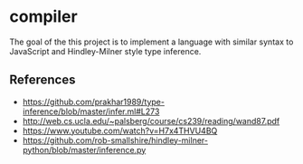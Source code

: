 # compiler

The goal of the this project is to implement a language with similar
syntax to JavaScript and Hindley-Milner style type inference.

## References

- https://github.com/prakhar1989/type-inference/blob/master/infer.ml#L273
- http://web.cs.ucla.edu/~palsberg/course/cs239/reading/wand87.pdf
- https://www.youtube.com/watch?v=H7x4THVU4BQ
- https://github.com/rob-smallshire/hindley-milner-python/blob/master/inference.py
